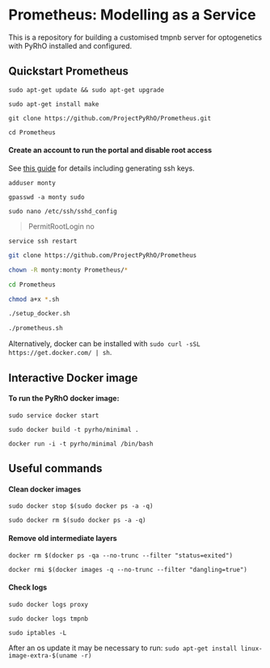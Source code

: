 Prometheus: Modelling as a Service
==================================

This is a repository for building a customised tmpnb server for optogenetics with PyRhO installed and configured.

Quickstart Prometheus
---------------------
`sudo apt-get update && sudo apt-get upgrade`

`sudo apt-get install make`

`git clone https://github.com/ProjectPyRhO/Prometheus.git`

`cd Prometheus`

#### Create an account to run the portal and disable root access
See [this guide](https://www.digitalocean.com/community/tutorials/initial-server-setup-with-ubuntu-14-04) for details including generating ssh keys.

`adduser monty`

`gpasswd -a monty sudo`

`sudo nano /etc/ssh/sshd_config`

> PermitRootLogin no

`service ssh restart`

```bash
git clone https://github.com/ProjectPyRhO/Prometheus

chown -R monty:monty Prometheus/*

cd Prometheus

chmod a+x *.sh

./setup_docker.sh

./prometheus.sh
```

Alternatively, docker can be installed with `sudo curl -sSL https://get.docker.com/ | sh`. 

Interactive Docker image
------------------------

#### To run the PyRhO docker image:

`sudo service docker start`

`sudo docker build -t pyrho/minimal .`

`docker run -i -t pyrho/minimal /bin/bash`

Useful commands
---------------

#### Clean docker images
`sudo docker stop $(sudo docker ps -a -q)`

`sudo docker rm $(sudo docker ps -a -q)`

#### Remove old intermediate layers
`docker rm $(docker ps -qa --no-trunc --filter "status=exited")`

`docker rmi $(docker images -q --no-trunc --filter "dangling=true")`

#### Check logs
`sudo docker logs proxy`

`sudo docker logs tmpnb`

`sudo iptables -L`

After an os update it may be necessary to run:
`sudo apt-get install linux-image-extra-$(uname -r)`
